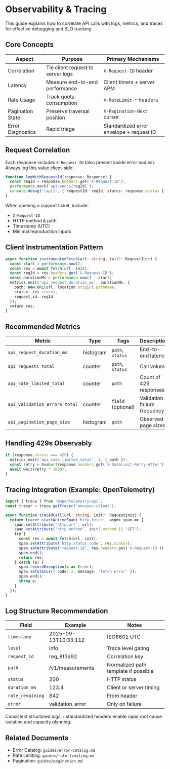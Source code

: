 # Observability & Tracing

This guide explains how to correlate API calls with logs, metrics, and traces for effective debugging and SLO tracking.

## Core Concepts

| Aspect | Purpose | Primary Mechanisms |
|--------|---------|--------------------|
| Correlation | Tie client request to server logs | `X-Request-ID` header |
| Latency | Measure end-to-end performance | Client timers + server APM |
| Rate Usage | Track quota consumption | `X-RateLimit-*` headers |
| Pagination State | Preserve traversal position | `X-Pagination-Next` cursor |
| Error Diagnostics | Rapid triage | Standardized error envelope + request ID |

## Request Correlation

Each response includes `X-Request-ID` (also present inside error bodies). Always log this value client-side:

```ts
function logWithRequestId(response: Response) {
  const reqId = response.headers.get('X-Request-ID');
  performance.mark(`api:end:${reqId}`);
  console.debug('[api]', { requestId: reqId, status: response.status });
}
```

When opening a support ticket, include:

- `X-Request-ID`
- HTTP method & path
- Timestamp (UTC)
- Minimal reproduction inputs

## Client Instrumentation Pattern

```ts
async function instrumentedFetch(url: string, init?: RequestInit) {
  const start = performance.now();
  const res = await fetch(url, init);
  const reqId = res.headers.get('X-Request-ID');
  const durationMs = performance.now() - start;
  metrics.emit('api_request_duration_ms', durationMs, {
    path: new URL(url, location.origin).pathname,
    status: res.status,
    request_id: reqId
  });
  return res;
}
```

## Recommended Metrics

| Metric | Type | Tags | Description |
|--------|------|------|-------------|
| `api_request_duration_ms` | histogram | `path`, `status` | End-to-end latency |
| `api_requests_total` | counter | `path`, `status` | Call volume |
| `api_rate_limited_total` | counter | `path` | Count of 429 responses |
| `api_validation_errors_total` | counter | `field` (optional) | Validation failure frequency |
| `api_pagination_page_size` | histogram | `path` | Observed page sizes |

## Handling 429s Observably

```ts
if (response.status === 429) {
  metrics.emit('api_rate_limited_total', 1, { path });
  const retry = Number(response.headers.get('X-RateLimit-Retry-After')) || 1;
  await wait(retry * 1000);
}
```

## Tracing Integration (Example: OpenTelemetry)

```ts
import { trace } from '@opentelemetry/api';
const tracer = trace.getTracer('envoyou-client');

async function tracedCall(url: string, init?: RequestInit) {
  return tracer.startActiveSpan('http.fetch', async span => {
    span.setAttribute('http.url', url);
    span.setAttribute('http.method', init?.method || 'GET');
    try {
      const res = await fetch(url, init);
      span.setAttribute('http.status_code', res.status);
      span.setAttribute('request.id', res.headers.get('X-Request-ID'));
      span.end();
      return res;
    } catch (e) {
      span.recordException(e as Error);
      span.setStatus({ code: 2, message: 'fetch error' });
      span.end();
      throw e;
    }
  });
}
```

## Log Structure Recommendation

| Field | Example | Notes |
|-------|---------|-------|
| `timestamp` | 2025-09-13T10:33:11Z | ISO8601 UTC |
| `level` | info | Trace level gating |
| `request_id` | req_8f3a92 | Correlation key |
| `path` | /v1/measurements | Normalized path template if possible |
| `status` | 200 | HTTP status |
| `duration_ms` | 123.4 | Client or server timing |
| `rate_remaining` | 842 | From header |
| `error` | validation_error | Only on failure |

Consistent structured logs + standardized headers enable rapid root cause isolation and capacity planning.

## Related Documents

- Error Catalog: `guides/error-catalog.md`
- Rate Limiting: `guides/rate-limiting.md`
- Pagination: `guides/pagination.md`
